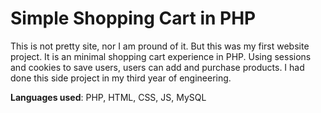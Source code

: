 <h1>Simple Shopping Cart in PHP</h1>

This is not pretty site, nor I am pround of it. But this was my first website project. It is an minimal shopping cart experience in PHP. Using sessions and cookies to save users, users can add and purchase products. I had done this side project in my third year of engineering.

<strong>Languages used</strong>: PHP, HTML, CSS, JS, MySQL
